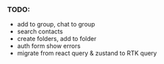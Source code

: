 ### TODO:
 - add to group, chat to group
 - search contacts
 - create folders, add to folder
 - auth form show errors
 - migrate from react query & zustand to RTK query